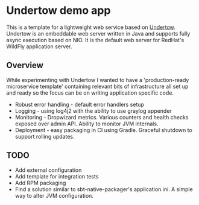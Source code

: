 # Undertow demo app

This is a template for a lightweight web service based on [Undertow](http://undertow.io/).
Undertow is an embeddable web server written in Java and supports fully async execution based on NIO.
It is the default web server for RedHat's WildFly application server.

## Overview
While experimenting with Undertow I wanted to have a 'production-ready microservice template' containing
relevant bits of infrastructure all set up and ready so the focus can be on writing application specific code.

- Robust error handling - default error handlers setup
- Logging - using log4j2 with the ability to use graylog appender
- Monitoring - Dropwizard metrics. Various counters and health checks exposed over admin API. Ability to monitor JVM internals.
- Deployment - easy packaging in CI using Gradle. Graceful shutdown to support rolling updates.


## TODO
- Add external configuration
- Add template for integration tests
- Add RPM packaging
- Find a solution similar to sbt-native-packager's application.ini. A simple way to alter JVM configuration.
